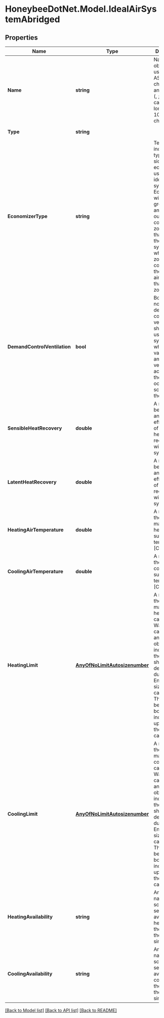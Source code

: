 
# HoneybeeDotNet.Model.IdealAirSystemAbridged

## Properties

Name | Type | Description | Notes
------------ | ------------- | ------------- | -------------
**Name** | **string** | Name of the object. Must use only ASCII characters and exclude (, ; ! \\n \\t). It cannot be longer than 100 characters. | 
**Type** | **string** |  | [optional] [default to "IdealAirSystemAbridged"]
**EconomizerType** | **string** | Text to indicate the type of air-side economizer used on the ideal air system. Economizers will mix in a greater amount of outdoor air to cool the zone (rather than running the cooling system) when the zone needs cooling and the outdoor air is cooler than the zone. | [optional] [default to EconomizerTypeEnum.DifferentialDryBulb]
**DemandControlVentilation** | **bool** | Boolean to note whether demand controlled ventilation should be used on the system, which will vary the amount of ventilation air according to the occupancy schedule of the zone. | [optional] [default to false]
**SensibleHeatRecovery** | **double** | A number between 0 and 1 for the effectiveness of sensible heat recovery within the system. | [optional] [default to 0M]
**LatentHeatRecovery** | **double** | A number between 0 and 1 for the effectiveness of latent heat recovery within the system. | [optional] [default to 0M]
**HeatingAirTemperature** | **double** | A number for the maximum heating supply air temperature [C]. | [optional] [default to 50M]
**CoolingAirTemperature** | **double** | A number for the minimum cooling supply air temperature [C]. | [optional] [default to 13M]
**HeatingLimit** | [**AnyOfNoLimitAutosizenumber**](AnyOfNoLimitAutosizenumber.md) | A number for the maximum heating capacity in Watts. This can also be an Autosize object to indicate that the capacity should be determined during the EnergyPlus sizing calculation. This can also be a NoLimit boject to indicate no upper limit to the heating capacity. | [optional] 
**CoolingLimit** | [**AnyOfNoLimitAutosizenumber**](AnyOfNoLimitAutosizenumber.md) | A number for the maximum cooling capacity in Watts. This can also be an Autosize object to indicate that the capacity should be determined during the EnergyPlus sizing calculation. This can also be a NoLimit boject to indicate no upper limit to the cooling capacity. | [optional] 
**HeatingAvailability** | **string** | An optional name of a schedule to set the availability of heating over the course of the simulation. | [optional] 
**CoolingAvailability** | **string** | An optional name of a schedule to set the availability of cooling over the course of the simulation. | [optional] 

[[Back to Model list]](../README.md#documentation-for-models)
[[Back to API list]](../README.md#documentation-for-api-endpoints)
[[Back to README]](../README.md)

